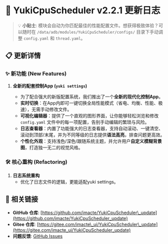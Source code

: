 # 🚀 YukiCpuScheduler v2.2.1 更新日志

> 💡 **小贴士**: 模块会自动为你匹配最佳的性能配置文件。想获得极致体验？可以随时在 `/data/adb/modules/YukiCpuScheduler/configs/` 目录下手动调整 `config.yaml` 和 `thread.yaml`。

## 📋 更新详情

### ✨ **新功能 (New Features)**

1.  **全新的配套控制App (`yuki settings`)**

      * 为了配合强大的新版配置系统，我们推出了一个**全新的现代化控制App**。
      * **实时切换**：在App内即可一键切换全局性能模式（省电、均衡、性能、极速），无需手动修改文件。
      * **可视化编辑器**：提供了一个直观的图形界面，让你能够轻松浏览和修改 `config.yaml` 文件中的每一项配置，告别手动编辑的繁琐与风险。
      * **日志查看器**：内置了功能强大的日志查看器，支持自动滚动、一键清空、滚动到顶部/末尾，并为不同等级的日志提供**语法高亮**，排查问题更高效。
      * **个性化外观**：支持浅色/深色/跟随系统主题，并允许用户**自定义模糊背景图**，打造独一无二的视觉风格。

### 🛠️ **核心重构 (Refactoring)**

1.  **日志系统重构**
      * 优化了日志文件的逻辑，更能适配yuki settings。


## 🔗 相关链接

  - **GitHub 仓库**: [https://github.com/imacte/YukiCpuScheduler\_update](https://github.com/imacte/YukiCpuScheduler_update)
  - **Gitee 仓库**: [https://gitee.com/imacte\_ui/YukiCpuScheduler\_update](https://gitee.com/imacte_ui/YukiCpuScheduler_update)
  - **问题反馈**: [GitHub Issues](https://github.com/imacte/YukiCpuScheduler_update/issues)
